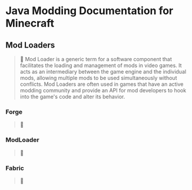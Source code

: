 
# Java Modding Documentation for Minecraft

## Mod Loaders
> :memo:
Mod Loader is a generic term for a software component that facilitates the loading and management of mods in video games. It acts as an intermediary between the game engine and the individual mods, allowing multiple mods to be used simultaneously without conflicts. Mod Loaders are often used in games that have an active modding community and provide an API for mod developers to hook into the game's code and alter its behavior.

### Forge
> :memo:

### ModLoader
> :memo:

### Fabric
> :memo: